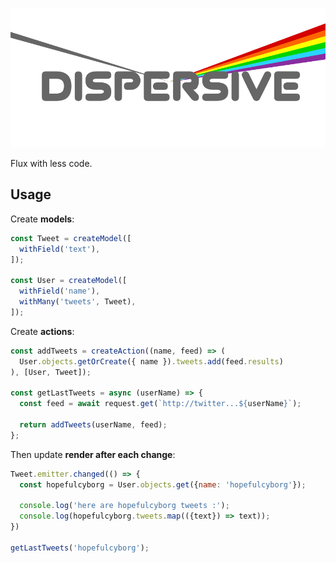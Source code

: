 ![Dispersive](https://raw.githubusercontent.com/dawee/dispersive-logo/master/dispersive-white-bg.png)

Flux with less code.

## Usage

Create **models**:

```js
const Tweet = createModel([
  withField('text'),
]);

const User = createModel([
  withField('name'),
  withMany('tweets', Tweet),
]);
```

Create **actions**:

```js
const addTweets = createAction((name, feed) => (
  User.objects.getOrCreate({ name }).tweets.add(feed.results)
), [User, Tweet]);

const getLastTweets = async (userName) => {
  const feed = await request.get(`http://twitter...${userName}`);

  return addTweets(userName, feed);
};
```

Then update **render after each change**:

```js
Tweet.emitter.changed(() => {
  const hopefulcyborg = User.objects.get({name: 'hopefulcyborg'});

  console.log('here are hopefulcyborg tweets :');
  console.log(hopefulcyborg.tweets.map(({text}) => text));
})

getLastTweets('hopefulcyborg');
```
